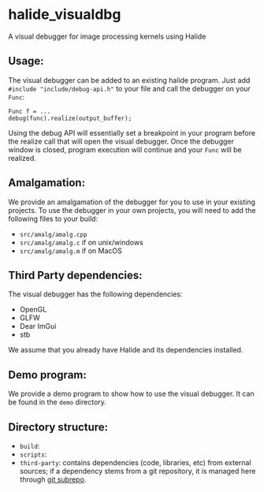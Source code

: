# halide_visualdbg
A visual debugger for image processing kernels using Halide

## Usage:
The visual debugger can be added to an existing halide program. Just add `#include "include/debug-api.h"` to your file and call the debugger on your `Func`:
```
Func f = ...
debug(func).realize(output_buffer);
```
Using the debug API will essentially set a breakpoint in your program before the realize call that will open the visual debugger. Once the debugger window is closed, 
program execution will continue and your `Func` will be realized.

## Amalgamation:
We provide an amalgamation of the debugger for you to use in your existing projects. To use the debugger in your own projects, you will need to add the following
files to your build:
- `src/amalg/amalg.cpp` 
- `src/amalg/amalg.c` if on unix/windows
- `src/amalg/amalg.m` if on MacOS  

## Third Party dependencies:
The visual debugger has the following dependencies:
- OpenGL
- GLFW
- Dear ImGui
- stb

We assume that you already have Halide and its dependencies installed.

## Demo program:
We provide a demo program to show how to use the visual debugger. It can be found in the `demo` directory.

## Directory structure:

- `build`:
- `scripts`:
- `third-party`: contains dependencies (code, libraries, etc) from external sources; if a dependency stems from a git repository, it is managed here through [git subrepo](https://github.com/ingydotnet/git-subrepo).

